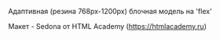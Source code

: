 Адаптивная (резина 768px-1200px) блочная модель на 'flex'

Макет - Sedona от HTML Academy (https://htmlacademy.ru)
